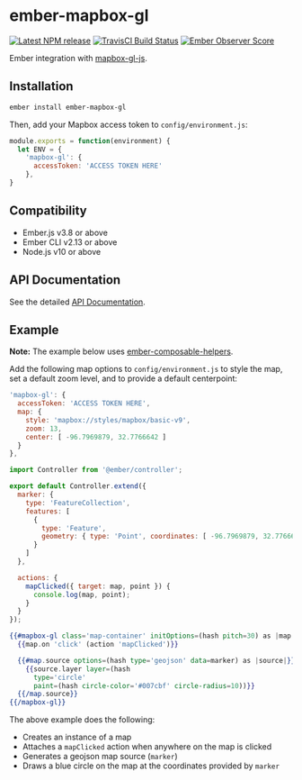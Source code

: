 # ember-mapbox-gl

[![Latest NPM release][npm-badge]][npm-badge-url]
[![TravisCI Build Status][travis-badge]][travis-badge-url]
[![Ember Observer Score][ember-observer-badge]][ember-observer-url]

[npm-badge]: https://img.shields.io/npm/v/ember-mapbox-gl.svg
[npm-badge-url]: https://www.npmjs.com/package/ember-mapbox-gl
[travis-badge]: https://img.shields.io/travis/kturney/ember-mapbox-gl/master.svg
[travis-badge-url]: https://travis-ci.org/kturney/ember-mapbox-gl
[ember-observer-badge]: http://emberobserver.com/badges/ember-mapbox-gl.svg
[ember-observer-url]: http://emberobserver.com/addons/ember-mapbox-gl

Ember integration with [mapbox-gl-js](https://www.mapbox.com/mapbox-gl-js/api/).

## Installation

```sh
ember install ember-mapbox-gl
```

Then, add your Mapbox access token to `config/environment.js`:
```javascript
module.exports = function(environment) {
  let ENV = {
    'mapbox-gl': {
      accessToken: 'ACCESS TOKEN HERE'
    },
}
```

## Compatibility
* Ember.js v3.8 or above
* Ember CLI v2.13 or above
* Node.js v10 or above

## API Documentation
See the detailed [API Documentation](API.md).

## Example

<strong>Note:</strong> The example below uses [ember-composable-helpers](https://github.com/DockYard/ember-composable-helpers).

Add the following map options to `config/environment.js` to style the map, set a default zoom level, and to provide a default centerpoint:

```javascript
'mapbox-gl': {
  accessToken: 'ACCESS TOKEN HERE',
  map: {
    style: 'mapbox://styles/mapbox/basic-v9',
    zoom: 13,
    center: [ -96.7969879, 32.7766642 ]
  }
},
```

```javascript
import Controller from '@ember/controller';

export default Controller.extend({
  marker: {
    type: 'FeatureCollection',
    features: [
      {
        type: 'Feature',
        geometry: { type: 'Point', coordinates: [ -96.7969879, 32.7766642 ] }
      }
    ]
  },

  actions: {
    mapClicked({ target: map, point }) {
      console.log(map, point);
    }
  }
});
```

```handlebars
{{#mapbox-gl class='map-container' initOptions=(hash pitch=30) as |map|}}
  {{map.on 'click' (action 'mapClicked')}}

  {{#map.source options=(hash type='geojson' data=marker) as |source|}}
    {{source.layer layer=(hash
      type='circle'
      paint=(hash circle-color='#007cbf' circle-radius=10))}}
  {{/map.source}}
{{/mapbox-gl}}
```

The above example does the following:

* Creates an instance of a map
* Attaches a `mapClicked` action when anywhere on the map is clicked
* Generates a geojson map source (`marker`)
* Draws a blue circle on the map at the coordinates provided by `marker`
